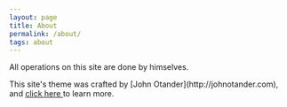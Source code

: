 ```yaml
---
layout: page
title: About
permalink: /about/
tags: about
---
```



<p>All operations on this site are done by himselves.</p>
<p>This site's theme was crafted by [John Otander](http://johnotander.com), and <a href="https://github.com/johnotander/pixyll" >click here </a>to learn more.</p>

